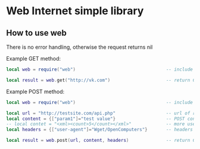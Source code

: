 # Web Internet simple library

## How to use web

There is no error handling, otherwise the request returns nil

Example GET method:
```lua
local web = require("web")                                  -- include lib

local result = web.get("http://vk.com")                     -- return Content of GET METHOD
```
Example POST method:
```lua
local web = require("web")                                  -- include lib

local url = "http://testsite.com/api.php"                   -- url of request
local content = {["param1"]="test value"}                   -- POST contnet 
-- local contet = "<xml><count>5</count></xml>"             -- more use table/json(text)/xml(text)/text
local headers = {["user-agent"]="Wget/OpenComputers"}       -- headers of POST method

local result = web.post(url, content, headers)              -- return Content of GET METHOD
```
